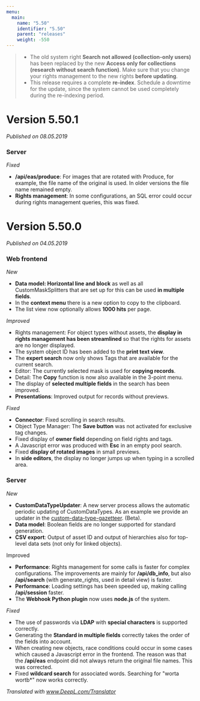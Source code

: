 ```yaml
---
menu:
  main:
    name: "5.50"
    identifier: "5.50"
    parent: "releases"
    weight: -550
---
```


> * The old system right **Search not allowed (collection-only users)** has been replaced by the new **Access only for collections (research without search function)**. Make sure that you change your rights management to the new rights **before updating**.
> * This release requires a complete **re-index**. Schedule a downtime for the update, since the system cannot be used completely during the re-indexing period.

# Version 5.50.1

*Published on 08.05.2019*

### Server

*Fixed*

- **/api/eas/produce**: For images that are rotated with Produce, for example, the file name of the original is used. In older versions the file name remained empty.
- **Rights management**: In some configurations, an SQL error could occur during rights management queries, this was fixed.

# Version 5.50.0

*Published on 04.05.2019*

### Web frontend

*New*

- **Data model: Horizontal line and block** as well as all CustomMaskSplitters that are set up for this can be used **in multiple fields**.
- In the **context menu** there is a new option to copy to the clipboard.
- The list view now optionally allows **1000 hits** per page.

*Improved*

- Rights management: For object types without assets, the **display in rights management has been streamlined** so that the rights for assets are no longer displayed.
- The system object ID has been added to the **print text view**.
- The **expert search** now only shows Tags that are available for the current search.
- Editor: The currently selected mask is used for **copying records**.
- Detail: The **Copy** function is now also available in the 3-point menu.
- The display of **selected multiple fields** in the search has been improved.
- **Presentations**: Improved output for records without previews.

*Fixed*

- **Connector**: Fixed scrolling in search results.
- Object Type Manager: The **Save button** was not activated for exclusive tag changes.
- Fixed display of **owner field** depending on field rights and tags.
- A Javascript error was produced with **Esc** in an empty pool search.
- Fixed **display of rotated images** in small previews.
- In **side editors**, the display no longer jumps up when typing in a scrolled area.

### Server

*New*

- **CustomDataTypeUpdater**: A new server process allows the automatic periodic updating of CustomDataTypes. As an example we provide an updater in the [custom-data-type-gazetteer](https://github.com/programmfabrik/easydb-custom-data-type-gazetteer/). (Beta). 
- **Data model**: Boolean fields are no longer supported for standard generation.
- **CSV export**: Output of asset ID and output of hierarchies also for top-level data sets (not only for linked objects).

Improved

- **Performance**: Rights management for some calls is faster for complex configurations. The improvements are mainly for **/api/db_info**, but also **/api/search** (with generate_rights, used in detail view) is faster.
- **Performance**: Loading settings has been speeded up, making calling **/api/session** faster.
- The **Webhook Python plugin** now uses **node.js** of the system.

*Fixed*

- The use of passwords via **LDAP** with **special characters** is supported correctly.
- Generating the **Standard in multiple fields** correctly takes the order of the fields into account.
- When creating new objects, race conditions could occur in some cases which caused a Javascript error in the frontend. The reason was that the **/api/eas** endpoint did not always return the original file names. This was corrected.
- Fixed **wildcard search** for associated words. Searching for "worta wortb*" now works correctly.

*Translated with www.DeepL.com/Translator*